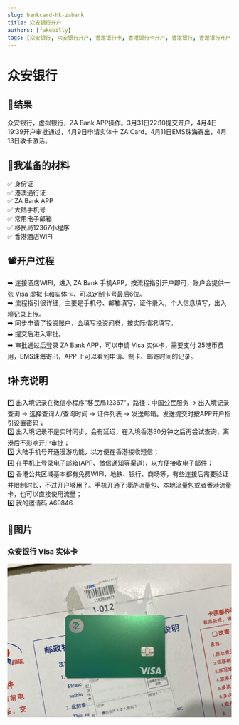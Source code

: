 ```yaml
---
slug: bankcard-hk-zabank
title: 众安银行开户
authors: [fakebilly]
tags: [众安银行, 众安银行开户, 香港银行卡, 香港银行卡开户, 香港银行, 香港银行开户]
---
```


# 众安银行

## 🎉结果
众安银行，虚拟银行，ZA Bank APP操作。3月31日22:10提交开户，4月4日19:39开户审批通过，4月9日申请实体卡 ZA Card，4月11日EMS珠海寄出，4月13日收卡激活。  

## 📜我准备的材料
✅ 身份证  
✅ 港澳通行证  
✅ ZA Bank APP  
✅ 大陆手机号  
✅ 常用电子邮箱  
✅ 移民局12367小程序  
✅ 香港酒店WIFI

## 📽️开户过程
➡️ 连接酒店WIFI，进入 ZA Bank 手机APP，按流程指引开户即可，账户会提供一张 Visa 虚拟卡和实体卡、可以定制卡号最后6位。  
➡️ 流程指引很详细，主要是手机号、邮箱填写，证件录入，个人信息填写，出入境记录上传。   
➡️ 同步申请了投资账户，会填写投资问卷，按实际情况填写。  
➡️ 提交后进入审批。  
➡️ 审批通过后登录 ZA Bank APP，可以申请 Visa 实体卡，需要支付 25港币费用，EMS珠海寄出，APP 上可以看到申请、制卡、邮寄时间的记录。 

## ❗补充说明
1️⃣ 出入境记录在微信小程序"移民局12367"，路径：中国公民服务 -> 出入境记录查询 -> 选择查询人/查询时间 -> 证件列表 -> 发送邮箱。发送提交时按APP开户指引设置密码；  
2️⃣ 出入境记录不是实时同步，会有延迟，在入境香港30分钟之后再尝试查询，离港后不影响开户审批；  
3️⃣ 大陆手机号开通漫游功能，以方便在香港接收短信；  
4️⃣ 在手机上登录电子邮箱(APP、微信通知等渠道)，以方便接收电子邮件；  
5️⃣ 香港公共区域基本都有免费WIFI，地铁、银行、商场等，有些连接后需要验证并限制时长，不过开户够用了。手机开通了漫游流量包、本地流量包或者香港流量卡，也可以直接使用流量；  
6️⃣ 我的邀请码 A69846 

## 📸图片
### 众安银行 Visa 实体卡
![avatar](./zabank-visa-bankcard.jpeg)